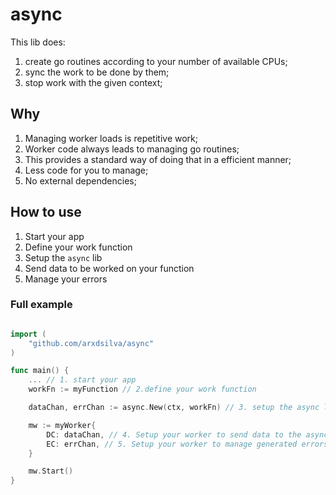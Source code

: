 # async

This lib does:
1. create go routines according to your number of available CPUs;
2. sync the work to be done by them;
3. stop work with the given context;

## Why

1. Managing worker loads is repetitive work;
2. Worker code always leads to managing go routines;
3. This provides a standard way of doing that in a efficient manner;
4. Less code for you to manage;
5. No external dependencies;

## How to use

1. Start your app
2. Define your work function
3. Setup the `async` lib
4. Send data to be worked on your function
5. Manage your errors


### Full example

```go

import (
    "github.com/arxdsilva/async"
)

func main() {
    ... // 1. start your app
    workFn := myFunction // 2.define your work function

    dataChan, errChan := async.New(ctx, workFn) // 3. setup the async lib

    mw := myWorker{
        DC: dataChan, // 4. Setup your worker to send data to the async execution
        EC: errChan, // 5. Setup your worker to manage generated errors
    }

    mw.Start()
}
```